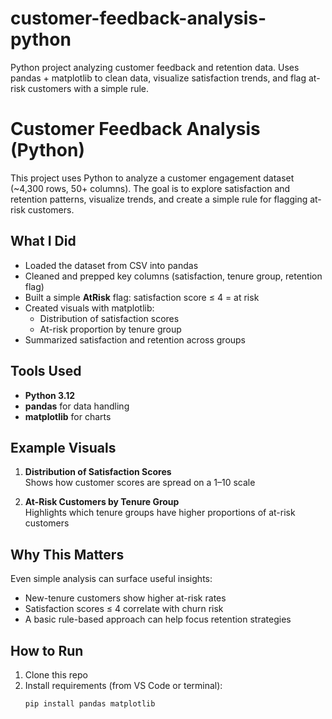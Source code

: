 # customer-feedback-analysis-python
Python project analyzing customer feedback and retention data. Uses pandas + matplotlib to clean data, visualize satisfaction trends, and flag at-risk customers with a simple rule.
# Customer Feedback Analysis (Python)

This project uses Python to analyze a customer engagement dataset (~4,300 rows, 50+ columns). The goal is to explore satisfaction and retention patterns, visualize trends, and create a simple rule for flagging at-risk customers.

## What I Did
- Loaded the dataset from CSV into pandas  
- Cleaned and prepped key columns (satisfaction, tenure group, retention flag)  
- Built a simple **AtRisk** flag: satisfaction score ≤ 4 = at risk  
- Created visuals with matplotlib:  
  - Distribution of satisfaction scores  
  - At-risk proportion by tenure group  
- Summarized satisfaction and retention across groups  

## Tools Used
- **Python 3.12**  
- **pandas** for data handling  
- **matplotlib** for charts  

## Example Visuals
1. **Distribution of Satisfaction Scores**  
   Shows how customer scores are spread on a 1–10 scale  

2. **At-Risk Customers by Tenure Group**  
   Highlights which tenure groups have higher proportions of at-risk customers  

## Why This Matters
Even simple analysis can surface useful insights:
- New-tenure customers show higher at-risk rates  
- Satisfaction scores ≤ 4 correlate with churn risk  
- A basic rule-based approach can help focus retention strategies  

## How to Run
1. Clone this repo  
2. Install requirements (from VS Code or terminal):  
   ```bash
   pip install pandas matplotlib
